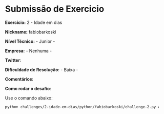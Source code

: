# Submissão de Exercicio

**Exercicio:** 2 - Idade em dias

**Nickname:** fabiobarkoski

**Nível Técnico:** - Junior -

**Empresa:** - Nenhuma -

**Twitter**: 

**Dificuldade de Resolução:** - Baixa -

**Comentários:**

**Como rodar o desafio**: 

Use o comando abaixo: 
```bash
python challenges/2-idade-em-dias/python/fabiobarkoski/challenge-2.py argv1
```